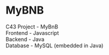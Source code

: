 # MyBNB
C43 Project - MyBnB\
Frontend - Javascript\
Backend - Java\
Database - MySQL (embedded in Java)
